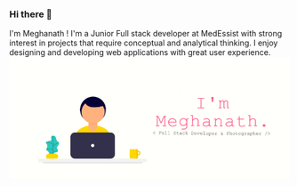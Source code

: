 ### Hi there 👋
I'm Meghanath ! I'm a Junior Full stack developer at MedEssist with strong interest in projects that require conceptual and analytical thinking. I enjoy designing and developing web applications with great user experience.
![banner](https://github.com/Meghanath91/Meghanath91/blob/master/banner.png)
<!--
**Meghanath91/Meghanath91** is a ✨ _special_ ✨ repository because its `README.md` (this file) appears on your GitHub profile.

Here are some ideas to get you started:

- 🔭 I’m currently working on ...
- 🌱 I’m currently learning ...
- 👯 I’m looking to collaborate on ...
- 🤔 I’m looking for help with ...
- 💬 Ask me about ...
- 📫 How to reach me: ...
- 😄 Pronouns: ...
- ⚡ Fun fact: ...
-->
